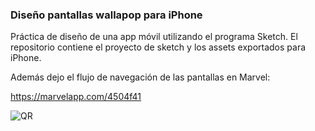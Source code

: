 ### Diseño pantallas wallapop para iPhone

Práctica de diseño de una app móvil utilizando el programa Sketch. El repositorio contiene el proyecto de sketch y los assets exportados para iPhone.

Además dejo el flujo de navegación de las pantallas en Marvel:

<https://marvelapp.com/4504f41>

![QR](https://www.dropbox.com/s/hzcueasgwp7xztq/QR%20Wallapop.png?dl=0)